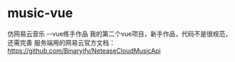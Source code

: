 # music-vue
仿网易云音乐  --vue练手作品
我的第二个vue项目，新手作品，代码不是很规范，还需完善
服务端用的网易云官方文档：https://github.com/Binaryify/NeteaseCloudMusicApi
